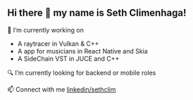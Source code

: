 ## Hi there 👋 my name is Seth Climenhaga!

🔭 I’m currently working on
- A raytracer in Vulkan & C++
- A app for musicians in React Native and Skia
- A SideChain VST in JUCE and C++

🔍 I’m currently looking for backend or mobile roles

📫 Connect with me [linkedin/sethclim](https://www.linkedin.com/in/sethclim/)
<!--
**sethclim/sethclim** is a ✨ _special_ ✨ repository because its `README.md` (this file) appears on your GitHub profile.

Here are some ideas to get you started:

- 🔭 I’m currently working on ...
- 🌱 I’m currently learning ...
- 👯 I’m looking to collaborate on ...
- 🤔 I’m looking for help with ...
- 💬 Ask me about ...
- 📫 How to reach me: ...
- 😄 Pronouns: ...
- ⚡ Fun fact: ...
-->
